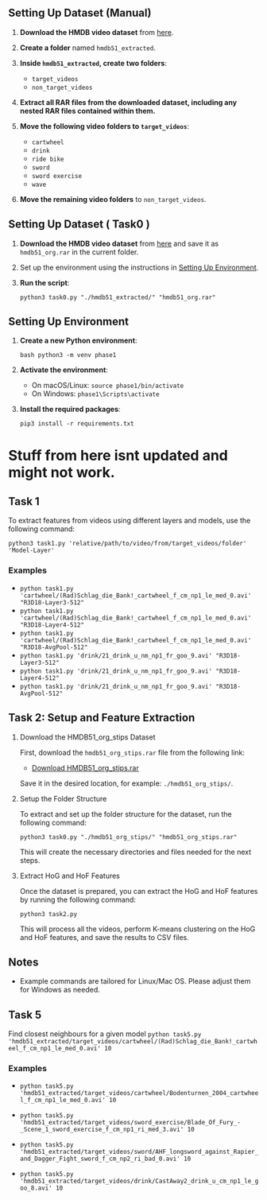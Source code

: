 
## Setting Up Dataset (Manual)

1. **Download the HMDB video dataset** from [here](https://serre-lab.clps.brown.edu/resource/hmdb-a-large-human-motion-database/#Downloads).

2. **Create a folder** named `hmdb51_extracted`.

3. **Inside `hmdb51_extracted`, create two folders**:
   - `target_videos`
   - `non_target_videos`

4. **Extract all RAR files from the downloaded dataset, including any nested RAR files contained within them.**

5. **Move the following video folders to `target_videos`**:
   - `cartwheel`
   - `drink`
   - `ride bike`
   - `sword`
   - `sword exercise`
   - `wave`

6. **Move the remaining video folders** to `non_target_videos`.

## Setting Up Dataset ( Task0 )

1. **Download the HMDB video dataset** from [here](https://serre-lab.clps.brown.edu/resource/hmdb-a-large-human-motion-database/#Downloads) and save it as `hmdb51_org.rar` in the current folder.

2. Set up the environment using the instructions in [Setting Up Environment](#setting-up-environment).

3. **Run the script**:

   ```python3 task0.py "./hmdb51_extracted/" "hmdb51_org.rar"```

## Setting Up Environment<a name="setting-up-environment"></a>

1. **Create a new Python environment**:

   ```bash python3 -m venv phase1```
2. **Activate the environment**:
    - On macOS/Linux:
        ```source phase1/bin/activate```
    - On Windows:
        ```phase1\Scripts\activate```

3. **Install the required packages**:

    ```pip3 install -r requirements.txt```


# Stuff from here isnt updated and might not work.

## Task 1

To extract features from videos using different layers and models, use the following command:

 ```python3 task1.py 'relative/path/to/video/from/target_videos/folder' 'Model-Layer' ```

### Examples

- `python task1.py 'cartwheel/(Rad)Schlag_die_Bank!_cartwheel_f_cm_np1_le_med_0.avi' "R3D18-Layer3-512"`
- `python task1.py 'cartwheel/(Rad)Schlag_die_Bank!_cartwheel_f_cm_np1_le_med_0.avi' "R3D18-Layer4-512"`
- `python task1.py 'cartwheel/(Rad)Schlag_die_Bank!_cartwheel_f_cm_np1_le_med_0.avi' "R3D18-AvgPool-512"`
- `python task1.py 'drink/21_drink_u_nm_np1_fr_goo_9.avi' "R3D18-Layer3-512"`
- `python task1.py 'drink/21_drink_u_nm_np1_fr_goo_9.avi' "R3D18-Layer4-512"`
- `python task1.py 'drink/21_drink_u_nm_np1_fr_goo_9.avi' "R3D18-AvgPool-512"`

## Task 2: Setup and Feature Extraction

1. Download the HMDB51_org_stips Dataset

   First, download the `hmdb51_org_stips.rar` file from the following link:

   - [Download HMDB51_org_stips.rar](http://serre-lab.clps.brown.edu/wp-content/uploads/2013/10/hmdb51_org_stips.rar)

   Save it in the desired location, for example: `./hmdb51_org_stips/`.
   

2. Setup the Folder Structure

   To extract and set up the folder structure for the dataset, run the following command:

   ```python3 task0.py "./hmdb51_org_stips/" "hmdb51_org_stips.rar"```

   This will create the necessary directories and files needed for the next steps.

3. Extract HoG and HoF Features

   Once the dataset is prepared, you can extract the HoG and HoF features by running the following command:

   ```python3 task2.py```

   This will process all the videos, perform K-means clustering on the HoG and HoF features, and save the results to CSV files.

## Notes
* Example commands are tailored for Linux/Mac OS. Please adjust them for Windows as needed.



## Task 5

Find closest neighbours for a given model
 ```python task5.py 'hmdb51_extracted/target_videos/cartwheel/(Rad)Schlag_die_Bank!_cartwheel_f_cm_np1_le_med_0.avi' 10```

### Examples

- `python task5.py 'hmdb51_extracted/target_videos/cartwheel/Bodenturnen_2004_cartwheel_f_cm_np1_le_med_0.avi' 10`

- `python task5.py 'hmdb51_extracted/target_videos/sword_exercise/Blade_Of_Fury_-_Scene_1_sword_exercise_f_cm_np1_ri_med_3.avi' 10`

- `python task5.py 'hmdb51_extracted/target_videos/sword/AHF_longsword_against_Rapier_and_Dagger_Fight_sword_f_cm_np2_ri_bad_0.avi' 10`

- `python task5.py 'hmdb51_extracted/target_videos/drink/CastAway2_drink_u_cm_np1_le_goo_8.avi' 10`